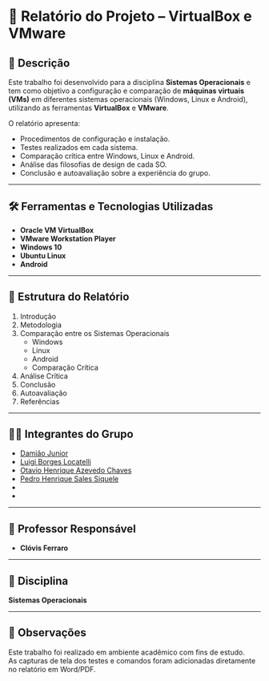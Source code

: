 # 📘 Relatório do Projeto – VirtualBox e VMware

## 📖 Descrição
Este trabalho foi desenvolvido para a disciplina **Sistemas Operacionais** e tem como objetivo a configuração e comparação de **máquinas virtuais (VMs)** em diferentes sistemas operacionais (Windows, Linux e Android), utilizando as ferramentas **VirtualBox** e **VMware**.

O relatório apresenta:
- Procedimentos de configuração e instalação.
- Testes realizados em cada sistema.
- Comparação crítica entre Windows, Linux e Android.
- Análise das filosofias de design de cada SO.
- Conclusão e autoavaliação sobre a experiência do grupo.

---

## 🛠️ Ferramentas e Tecnologias Utilizadas
- **Oracle VM VirtualBox**
- **VMware Workstation Player**
- **Windows 10**
- **Ubuntu Linux**
- **Android**

---

## 📂 Estrutura do Relatório
1. Introdução  
2. Metodologia  
3. Comparação entre os Sistemas Operacionais  
   - Windows  
   - Linux  
   - Android  
   - Comparação Crítica  
4. Análise Crítica  
5. Conclusão  
6. Autoavaliação  
7. Referências  

---

## 👨‍💻 Integrantes do Grupo
- <a href="https://github.com/juninho-Oliveira">Damião Junior</a>  
- <a href="">Luigi Borges Locatelli</a>  
- <a href="https://github.com/OtavioHx0">Otavio Henrique Azevedo Chaves</a> 
- <a href="#">Pedro Henrique Sales Siquele</a>
- <a href=""></a>  
- <a href=""></a>    


---

## 📌 Professor Responsável
- **Clóvis Ferraro**

---

## 🏫 Disciplina
**Sistemas Operacionais**

---

## 📅 Observações
Este trabalho foi realizado em ambiente acadêmico com fins de estudo.  
As capturas de tela dos testes e comandos foram adicionadas diretamente no relatório em Word/PDF.
